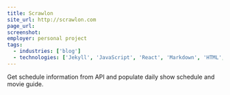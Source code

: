 ```yaml
---
title: Scrawlon
site_url: http://scrawlon.com
page_url:
screenshot:
employer: personal project
tags:
  - industries: ['blog']
  - technologies: ['Jekyll', 'JavaScript', 'React', 'Markdown', 'HTML', 'CSS', 'SASS']
---
```


Get schedule information from API and populate daily show schedule and movie guide.
